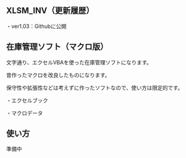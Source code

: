 ## XLSM_INV（更新履歴）

・ver1.03：Githubに公開

## 在庫管理ソフト（マクロ版）

文字通り、エクセルVBAを使った在庫管理ソフトになります。

昔作ったマクロを改良したものになります。

保守性や拡張性などは考えずに作ったソフトなので、使い方は限定的です。

・エクセルブック

・マクロデータ

## 使い方

準備中
